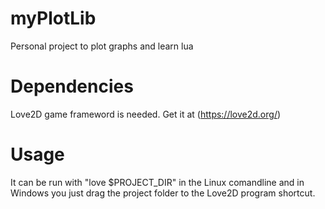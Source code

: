 # myPlotLib
Personal project to plot graphs and learn lua

# Dependencies
Love2D game frameword is needed. Get it at (https://love2d.org/)

# Usage
It can be run with "love $PROJECT_DIR" in the Linux comandline and in Windows you just drag the project folder to the Love2D program shortcut.
